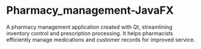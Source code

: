# Pharmacy_management-JavaFX
A pharmacy management application created with Qt, streamlining inventory control and prescription processing. It helps pharmacists efficiently manage medications and customer records for improved service.
